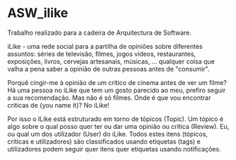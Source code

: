 # ASW_ilike

Trabalho realizado para a cadeira de Arquitectura de Software.

iLike - uma rede social para a partilha de opiniões sobre diferentes assuntos: séries de televisão, filmes, jogos vídeos, restaurantes, exposições, livros, cervejas artesanais, músicas, ... qualquer coisa que valha a pena saber a opinião de outras pessoas antes de "consumir".

Porquê cingir-me à opinião de um crítico de cinema antes de ver um filme? Há uma pessoa no iLike que tem um gosto parecido ao meu, prefiro seguir a sua recomendação. Mas não é só filmes. Onde é que vou encontrar criticas de {you name it}? No iLike!

Por isso o ILike está estruturado em torno de tópicos (Topic). Um tópico é algo sobre o qual posso quer ter ou dar uma opinião ou critica (Review). Eu, ou qual um dos utilizador (User) do iLike. Todos estes itens (tópicos, críticas e utilizadores) são classificados usando etiquetas (tags) e utilizadores podem seguir quer itens quer etiquetas usando notificações.
